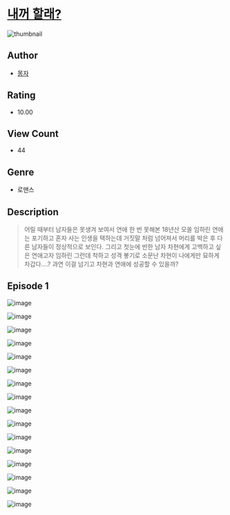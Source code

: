 # [내꺼 할래?](https://comic.naver.com/challenge/list?titleId=811239)
![thumbnail](https://image-comic.pstatic.net/user_contents_data/challenge_comic/2023/05/25/upload_7077184044679835959_480x623.jpeg)

## Author
- [몽자](https://comic.naver.com/artistTitle?id=367251)

## Rating
- 10.00

## View Count
- 44

## Genre
- 로맨스

## Description
> 어릴 때부터 남자들은 못생겨 보여서 연애 한 번 못해본 18년산 모쏠 임하린 연애는 포기하고 혼자 사는 인생을 택하는데 거짓말 처럼 넘어져서 머리를 박은 후 다른 남자들이 정상적으로 보인다. 그리고 첫눈에 반한 남자 차현에게 고백하고 싶은 연애고자 임하린 그런데 착하고 성격 봏기로 소문난 차현이 나에게만 묘하게 차갑다....? 과연 이걸 넘기고 차현과 연애에 성공할 수 있을까?


## Episode 1
![image](https://image-comic.pstatic.net/user_contents_data/challenge_comic/2023/05/25/367251/upload_3558747749839220786.jpeg)

![image](https://image-comic.pstatic.net/user_contents_data/challenge_comic/2023/05/25/367251/upload_3690478013250823524.jpeg)

![image](https://image-comic.pstatic.net/user_contents_data/challenge_comic/2023/05/25/367251/upload_3846696629586441318.jpeg)

![image](https://image-comic.pstatic.net/user_contents_data/challenge_comic/2023/05/25/367251/upload_3618135851843271010.jpeg)

![image](https://image-comic.pstatic.net/user_contents_data/challenge_comic/2023/05/25/367251/upload_3906982864971968870.jpeg)

![image](https://image-comic.pstatic.net/user_contents_data/challenge_comic/2023/05/25/367251/upload_7293352423646639417.jpeg)

![image](https://image-comic.pstatic.net/user_contents_data/challenge_comic/2023/05/25/367251/upload_3690471429085684834.jpeg)

![image](https://image-comic.pstatic.net/user_contents_data/challenge_comic/2023/05/25/367251/upload_3473795259554752098.jpeg)

![image](https://image-comic.pstatic.net/user_contents_data/challenge_comic/2023/05/25/367251/upload_3919649226092799075.jpeg)

![image](https://image-comic.pstatic.net/user_contents_data/challenge_comic/2023/05/25/367251/upload_7293641385607182693.jpeg)

![image](https://image-comic.pstatic.net/user_contents_data/challenge_comic/2023/05/25/367251/upload_7306583745517073761.jpeg)

![image](https://image-comic.pstatic.net/user_contents_data/challenge_comic/2023/05/25/367251/upload_7291953639502985526.jpeg)

![image](https://image-comic.pstatic.net/user_contents_data/challenge_comic/2023/05/25/367251/upload_7003206702604825651.jpeg)

![image](https://image-comic.pstatic.net/user_contents_data/challenge_comic/2023/05/25/367251/upload_3763098777010190133.jpeg)

![image](https://image-comic.pstatic.net/user_contents_data/challenge_comic/2023/05/25/367251/upload_7017280258217096036.jpeg)

![image](https://image-comic.pstatic.net/user_contents_data/challenge_comic/2023/05/25/367251/upload_3688507903112198201.jpeg)
